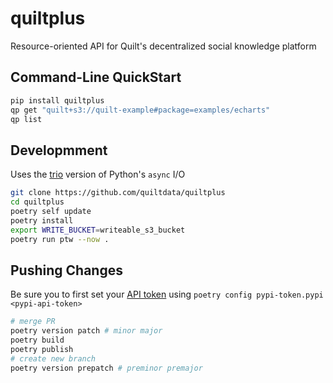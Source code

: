 # quiltplus
Resource-oriented API for Quilt's decentralized social knowledge platform

## Command-Line QuickStart

```bash
pip install quiltplus
qp get "quilt+s3://quilt-example#package=examples/echarts"
qp list
```

## Developmment

Uses the [trio](https://trio.readthedocs.io/en/stable/) version of Python's `async` I/O

```bash
git clone https://github.com/quiltdata/quiltplus
cd quiltplus
poetry self update
poetry install
export WRITE_BUCKET=writeable_s3_bucket
poetry run ptw --now .
```
## Pushing Changes
Be sure you to first set your [API token](https://pypi.org/manage/account/) using `poetry config pypi-token.pypi <pypi-api-token>`

```bash
# merge PR
poetry version patch # minor major
poetry build
poetry publish
# create new branch
poetry version prepatch # preminor premajor
```
